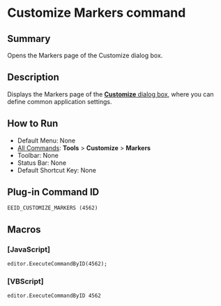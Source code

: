# Customize Markers command

## Summary

Opens the Markers page of the Customize dialog box.

## Description

Displays the Markers page of the [**Customize** dialog box](../../dlg/customize/index), where you can define common application settings.

## How to Run

- Default Menu: None
- [All Commands](all_commands): **Tools** \> **Customize** \> **Markers**
- Toolbar: None
- Status Bar: None
- Default Shortcut Key: None

## Plug-in Command ID

```
EEID_CUSTOMIZE_MARKERS (4562)```

## Macros

### \[JavaScript\]

```
editor.ExecuteCommandByID(4562);
```

### \[VBScript\]

```
editor.ExecuteCommandByID 4562
```
